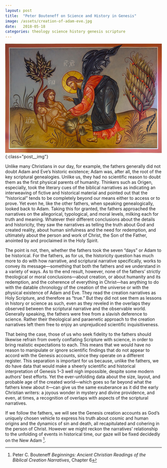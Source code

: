 ```yaml
---
layout: post
title:  "Peter Bouteneff on Science and History in Genesis"
image: /assets/creation-of-adam-eve.jpg
date:   2018-05-18
categories: theology science history genesis scripture
---
```


![Creation of Adam and Eve](/assets/creation-of-adam-eve.jpg){:class="post__img"}

Unlike many Christians in our day, for example, the fathers generally did not doubt Adam and Eve’s historic existence; Adam was, after all, the root of the key scriptural genealogies.
Unlike us, they had no scientific reason to doubt them as the first physical parents of humanity. Thinkers such as Origen, especially, took the literary cues of the biblical narratives as indicating an interweaving of fictive and historical material and pointed out that the “historical” tends to be completely beyond our means either to access or to prove. <!--excerpt-->Yet even he, like the other fathers, when speaking genealogically, looked back to Adam. Taking this for granted, the fathers approached the narratives on the allegorical, typological, and moral levels, milking each for truth and meaning. Whatever their different conclusions about the details and historicity, they saw the narratives as telling the truth about God and created reality, about human sinfulness and the need for redemption, and ultimately about the person and work of Christ, the Son of the Father, anointed by and proclaimed in the Holy Spirit.

The point is not, then, whether the fathers took the seven “days” or Adam to be historical. For the fathers, as for us, the historicity question has much more to do with how narrative, and scriptural narrative specifically, works to convey its message—something that both the fathers and we understand in a variety of ways. As to the end result, however, none of the fathers’ strictly theological or moral conclusions—about creation, or about humanity and its redemption, and the coherence of everything in Christ—has anything to do with the datable chronology of the creation of the universe or with the physical existence of Adam and Eve. They read the creation narratives as Holy Scripture, and therefore as “true.” But they did not see them as lessons in history or science as such, even as they reveled in the overlaps they observed between the scriptural narrative and the observable world. Generally speaking, the fathers were free from a slavish deference to science. Rather their theological and paraenetic approach to the creation narratives left them free to enjoy an unprejudiced scientific inquisitiveness. 

That being the case, those of us who seek fidelity to the fathers should likewise refrain from overly conflating Scripture with science, in order to bring realistic expectations to each. This means that we would have no reason to manipulate or ignore scientific findings that do not appear to accord with the Genesis accounts, since they operate on a different register. This separation is important for us because, unlike the fathers, we do have data that would make a sheerly scientific and historical interpretation of Genesis 1–3 well nigh impossible, despite some modern authors’ best efforts. Yet the ever-unfolding data about the size, layout, and probable age of the created world—which goes so far beyond what the fathers knew about it—can give us the same exuberance as it did the early Christian writers: a joyous wonder in mystery and divine providence, and even, at times, a recognition of overlaps with aspects of the scriptural narratives. 

If we follow the fathers, we will see the Genesis creation accounts as God’s uniquely chosen vehicle to express his truth about cosmic and human origins and the dynamics of sin and death, all recapitulated and cohering in the person of Christ. However we might reckon the narratives’ relationship to the unfolding of events in historical time, our gaze will be fixed decidedly on the New Adam [^1].

[^1]: Peter C. Bouteneff _Beginnings: Ancient Christian Readings of the Biblical Creation Narratives_, Chapter 6